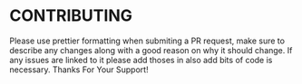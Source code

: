 # CONTRIBUTING

Please use prettier formatting when submiting a PR request, make sure to describe any changes along with a good reason on why it should change. If any issues are linked to it please add thoses in also add bits of code is necessary.
Thanks For Your Support!
